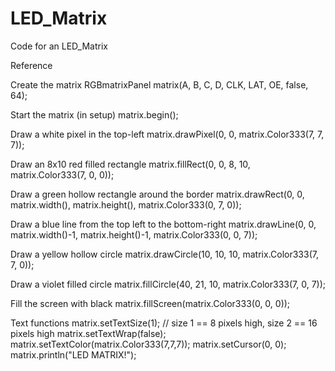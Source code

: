 # LED_Matrix
Code for an LED_Matrix

Reference

Create the matrix
	RGBmatrixPanel matrix(A, B, C, D, CLK, LAT, OE, false, 64);

Start the matrix (in setup)
	matrix.begin();

Draw a white pixel in the top-left
	matrix.drawPixel(0, 0, matrix.Color333(7, 7, 7)); 

Draw an 8x10 red filled rectangle
	matrix.fillRect(0, 0, 8, 10, matrix.Color333(7, 0, 0));

Draw a green hollow rectangle around the border
	matrix.drawRect(0, 0, matrix.width(), matrix.height(), matrix.Color333(0, 7, 0));

Draw a blue line from the top left to the bottom-right
	matrix.drawLine(0, 0, matrix.width()-1, matrix.height()-1, matrix.Color333(0, 0, 7));

Draw a yellow hollow circle
	matrix.drawCircle(10, 10, 10, matrix.Color333(7, 7, 0));

Draw a violet filled circle
	matrix.fillCircle(40, 21, 10, matrix.Color333(7, 0, 7));

Fill the screen with black
	matrix.fillScreen(matrix.Color333(0, 0, 0));

Text functions
	matrix.setTextSize(1); // size 1 == 8 pixels high, size 2 == 16 pixels high
	matrix.setTextWrap(false);
	matrix.setTextColor(matrix.Color333(7,7,7));
	matrix.setCursor(0, 0);
	matrix.println("LED MATRIX!");
